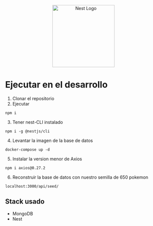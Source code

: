 <p align="center">
  <a href="http://nestjs.com/" target="blank"><img src="https://nestjs.com/img/logo-small.svg" width="200" alt="Nest Logo" /></a>
</p>

# Ejecutar en el desarrollo

1. Clonar el repositorio
2. Ejecutar
```
npm i 
```
3. Tener nest-CLI instalado
```
npm i -g @nestjs/cli
```
4. Levantar la imagen de la base de datos
```
docker-compose up -d
```
5. Instalar la version menor de Axios
```
npm i axios@0.27.2
```
6. Reconstruir la base de datos con nuestro semilla de 650 pokemon
```
localhost:3000/api/seed/
```

## Stack usado
* MongoDB
* Nest
